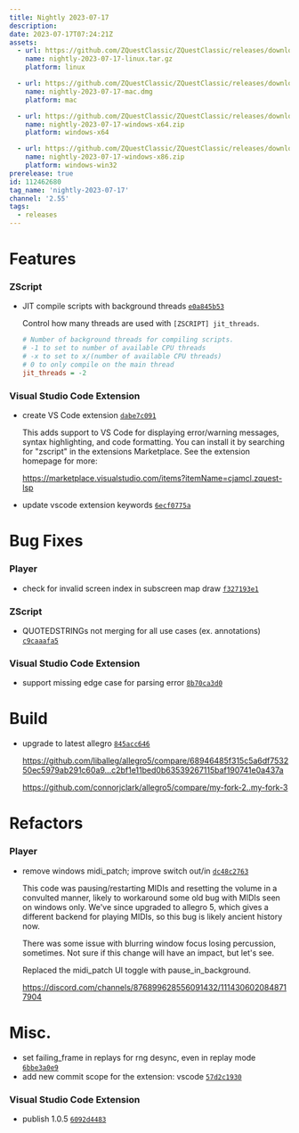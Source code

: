 ```yaml
---
title: Nightly 2023-07-17
description: 
date: 2023-07-17T07:24:21Z
assets: 
  - url: https://github.com/ZQuestClassic/ZQuestClassic/releases/download/nightly-2023-07-17/nightly-2023-07-17-linux.tar.gz
    name: nightly-2023-07-17-linux.tar.gz
    platform: linux

  - url: https://github.com/ZQuestClassic/ZQuestClassic/releases/download/nightly-2023-07-17/nightly-2023-07-17-mac.dmg
    name: nightly-2023-07-17-mac.dmg
    platform: mac

  - url: https://github.com/ZQuestClassic/ZQuestClassic/releases/download/nightly-2023-07-17/nightly-2023-07-17-windows-x64.zip
    name: nightly-2023-07-17-windows-x64.zip
    platform: windows-x64

  - url: https://github.com/ZQuestClassic/ZQuestClassic/releases/download/nightly-2023-07-17/nightly-2023-07-17-windows-x86.zip
    name: nightly-2023-07-17-windows-x86.zip
    platform: windows-win32
prerelease: true
id: 112462680
tag_name: 'nightly-2023-07-17'
channel: '2.55'
tags:
  - releases
---
```


# Features

### ZScript

- JIT compile scripts with background threads [`e0a845b53`](https://github.com/ArmageddonGames/ZQuestClassic/commit/e0a845b53192034c814c427100a0349ce9204fe4)

   Control how many threads are used with `[ZSCRIPT] jit_threads`.
   
   ```ini
   # Number of background threads for compiling scripts.
   # -1 to set to number of available CPU threads
   # -x to set to x/(number of available CPU threads)
   # 0 to only compile on the main thread
   jit_threads = -2
   ```

### Visual Studio Code Extension

- create VS Code extension [`dabe7c091`](https://github.com/ArmageddonGames/ZQuestClassic/commit/dabe7c091b89fa2e09217dfb63c652184b78f65e)

   This adds support to VS Code for displaying error/warning messages,
   syntax highlighting, and code formatting. You can install it by
   searching for "zscript" in the extensions Marketplace. See the extension
   homepage for more:
   
   https://marketplace.visualstudio.com/items?itemName=cjamcl.zquest-lsp
- update vscode extension keywords [`6ecf0775a`](https://github.com/ArmageddonGames/ZQuestClassic/commit/6ecf0775afeac108bb4f806b76f9c1835c0a98d1)

# Bug Fixes

### Player

- check for invalid screen index in subscreen map draw [`f327193e1`](https://github.com/ArmageddonGames/ZQuestClassic/commit/f327193e1c6574956ac1187cb3bc2bebdfcfbbb9)

### ZScript

- QUOTEDSTRINGs not merging for all use cases (ex. annotations) [`c9caaafa5`](https://github.com/ArmageddonGames/ZQuestClassic/commit/c9caaafa5e3eb75a73070b8c3dcd2e7c075f831b)

### Visual Studio Code Extension

- support missing edge case for parsing error [`8b70ca3d0`](https://github.com/ArmageddonGames/ZQuestClassic/commit/8b70ca3d0e0c2127ae7e5895c9217c43e3319065)

# Build

- upgrade to latest allegro [`845acc646`](https://github.com/ArmageddonGames/ZQuestClassic/commit/845acc646a489b2b6922a679f4fe9675384226fc)

   https://github.com/liballeg/allegro5/compare/68946485f315c5a6df753250ec5979ab291c60a9...c2bf1e11bed0b63539267115baf190741e0a437a
   
   https://github.com/connorjclark/allegro5/compare/my-fork-2..my-fork-3

# Refactors

### Player

- remove windows midi_patch; improve switch out/in [`dc48c2763`](https://github.com/ArmageddonGames/ZQuestClassic/commit/dc48c276395fc554bb038a58c788483eb1659354)

   This code was pausing/restarting MIDIs and resetting the volume in a
   convulted manner, likely to workaround some old bug with MIDIs seen on
   windows only. We've since upgraded to allegro 5, which gives a different
   backend for playing MIDIs, so this bug is likely ancient history now.
   
   There was some issue with blurring window focus losing percussion,
   sometimes. Not sure if this change will have an impact, but let's see.
   
   Replaced the midi_patch UI toggle with pause_in_background.
   
   https://discord.com/channels/876899628556091432/1114306020848717904

# Misc.

- set failing_frame in replays for rng desync, even in replay mode [`6bbe3a0e9`](https://github.com/ArmageddonGames/ZQuestClassic/commit/6bbe3a0e92edb16076b9987335fd7f4c61d3e45f)
- add new commit scope for the extension: vscode [`57d2c1930`](https://github.com/ArmageddonGames/ZQuestClassic/commit/57d2c19301c4b4e8d1639358715d920f5fd92cd9)

### Visual Studio Code Extension

- publish 1.0.5 [`6092d4483`](https://github.com/ArmageddonGames/ZQuestClassic/commit/6092d448398f0ba9cef5c787b3eebe6850e8a528)
